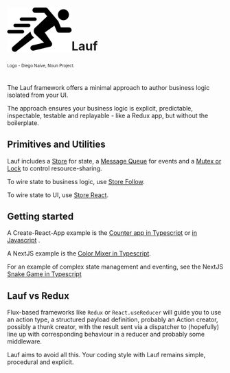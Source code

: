 <img src="https://github.com/cefn/lauf/raw/main/vector/logo.png" alt="Logo - Image of Runner" align="left"><br></br>

# Lauf

<sub><sup>Logo - Diego Naive, Noun Project.</sup></sub>
<br></br>

The Lauf framework offers a minimal approach to author business logic isolated from your UI.

The approach ensures your business logic is explicit, predictable, inspectable, testable and replayable - like a Redux app, but without the boilerplate.

## Primitives and Utilities

Lauf includes a [Store](./modules/store) for state, a [Message Queue](./modules/queue) for events and a [Mutex or Lock](./modules/lock) to control resource-sharing.

To wire state to business logic, use [Store Follow](./modules/store-follow).

To wire state to UI, use [Store React](./modules/store-react).

## Getting started

A Create-React-App example is the [Counter app in Typescript](https://github.com/cefn/lauf/tree/main/apps/counter) or [in Javascript](https://github.com/cefn/lauf/tree/main/apps/counter-js) .

A NextJS example is the [Color Mixer in Typescript](https://github.com/cefn/lauf/tree/main/apps/nextjs-mixer).

For an example of complex state management and eventing, see the NextJS [Snake Game in Typescript](https://github.com/cefn/lauf/tree/main/apps/nextjs-snake)

## Lauf vs Redux

Flux-based frameworks like `Redux` or `React.useReducer` will guide you to use an action type, a structured payload definition, probably an Action creator, possibly a thunk creator, with the result sent via a dispatcher to (hopefully) line up with corresponding behaviour in a reducer and probably some middleware.

Lauf aims to avoid all this. Your coding style with Lauf remains simple, procedural and explicit.
